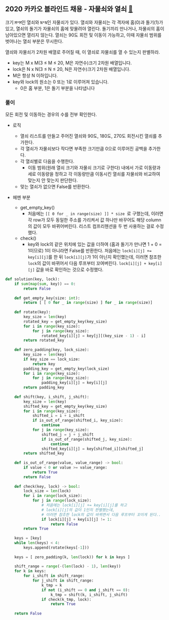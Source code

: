 ## 2020 카카오 블라인드 채용 - 자물쇠와 열쇠 [🔗](https://programmers.co.kr/learn/courses/30/lessons/60058)

크기 `M*M`인 열쇠와 `N*N`인 자물쇠가 있다. 열쇠와 자물쇠는 각 격자에 홈(0)과 돌기(1)가 있고, 열쇠의 돌기가 자물쇠의 홈에 맞물려야 열린다. 돌기끼리 만나거나, 자물쇠의 홈이 남아있으면 열리지 않는다. 열쇠는 90도 회전 및 이동이 가능하고, 이때 자물쇠 범위를 벗어나는 열쇠 부분은 무시한다.

열쇠와 자물쇠가 2차원 배열로 주어질 때, 이 열쇠로 자물쇠를 열 수 있는지 판별하라.

- key는 M x M(3 ≤ M ≤ 20, M은 자연수)크기 2차원 배열입니다.
- lock은 N x N(3 ≤ N ≤ 20, N은 자연수)크기 2차원 배열입니다.
- M은 항상 N 이하입니다.
- key와 lock의 원소는 0 또는 1로 이루어져 있습니다.
  - 0은 홈 부분, 1은 돌기 부분을 나타냅니다

 ### 풀이

모든 회전 및 이동하는 경우의 수를 전부 확인한다. 

* 로직
  * 열쇠 리스트를 만들고 주어진 열쇠와 90도, 180도, 270도 회전시킨 열쇠를 추가한다.
  * 각 열쇠가 자물쇠보다 작다면 부족한 크기만큼 0으로 이루어진 공백을 추가한다.
  * 각 열쇠별로 다음을 수행한다.
    * 이동 범위(원래 열쇠 크기와 자물쇠 크기로 구한다) 내에서 가로 이동량과 세로 이동량을 정하고 각 이동량만큼 이동시킨 열쇠를 자물쇠와 비교하여 맞는지 안 맞는지 판단한다.
  * 맞는 열쇠가 없으면 False를 반환한다.

* 헤멘 부분
  * get_empty_key()
    * 처음에는 `[[ 0 for _ in range(size) ]] * size `로 구했는데, 이러면 각 row가 모두 동일한 주소를 가리켜서 값 하나만 바꾸어도 해당 column의 값이 모두 바뀌어버린다.
      리스트 컴프리헨션을 두 번 사용하는 걸로 수정했다.
  * check()
    * key와 lock의 같은 위치에 있는 값을 더하여 (홈과 돌기가 만나면 1 + 0 = 1이므로) 1이 아니라면 False를 반환한다. 처음에는 `lock[i][j] += key[i][j]`를 한 뒤 `lock[i][j]`가 1이 아닌지 확인했는데, 이러면 참조한 `lock`의 값이 바뀌어서 다음 루프부터 꼬여버린다.
      `lock[i][j] + key[i][j]` 값을 바로 확인하는 것으로 수정했다.

```python
def solution(key, lock):
    if sum(map(sum, key)) == 0:
        return False
    
    def get_empty_key(size: int):
        return [ [ 0 for _ in range(size) ] for _ in range(size)]
    
    def rotate(key):
        key_size = len(key)
        rotated_key = get_empty_key(key_size)
        for i in range(key_size):
            for j in range(key_size):
                rotated_key[i][j] = key[j][(key_size - 1) - i]
        return rotated_key
    
    def zero_padding(key, lock_size):
        key_size = len(key)
        if key_size == lock_size:
            return key
        padding_key = get_empty_key(lock_size)
        for i in range(key_size):
            for j in range(key_size):
                padding_key[i][j] = key[i][j]
        return padding_key
    
    def shift(key, i_shift, j_shift):
        key_size = len(key)
        shifted_key = get_empty_key(key_size)
        for i in range(key_size):
            shifted_i = i + i_shift
            if is_out_of_range(shifted_i, key_size):
                continue
            for j in range(key_size):
                shifted_j = j + j_shift
                if is_out_of_range(shifted_j, key_size):
                    continue
                shifted_key[i][j] = key[shifted_i][shifted_j]
        return shifted_key
    
    def is_out_of_range(value, value_range) -> bool:
        if value < 0 or value >= value_range:
            return True
        return False
    
    def check(key, lock) -> bool:
        lock_size = len(lock)
        for i in range(lock_size):
            for j in range(lock_size):
                # 처음에는 lock[i][j] += key[i][j]를 하고
                # lock[i][j]의 값이 1인지 판별했는데,
                # 이러면 참조한 lock의 값이 바뀌면서 다음 루프부터 꼬이게 된다..
                if lock[i][j] + key[i][j] != 1:
                    return False
        return True
    
    keys = [key]
    while len(keys) < 4:
        keys.append(rotate(keys[-1]))
    
    keys = [ zero_padding(k, len(lock)) for k in keys ]
    
    shift_range = range(-(len(lock) - 1), len(key))
    for k in keys:
        for i_shift in shift_range:
            for j_shift in shift_range:
                k_tmp = k
                if not (i_shift == 0 and j_shift == 0):
                    k_tmp = shift(k, i_shift, j_shift)
                if check(k_tmp, lock):
                    return True
    
    return False
```
